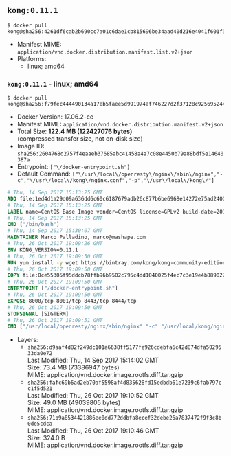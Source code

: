 ## `kong:0.11.1`

```console
$ docker pull kong@sha256:4261df6cab2b690cc7a01c6dae1cb815696be34aad40d216e4041f601f3e56c8
```

-	Manifest MIME: `application/vnd.docker.distribution.manifest.list.v2+json`
-	Platforms:
	-	linux; amd64

### `kong:0.11.1` - linux; amd64

```console
$ docker pull kong@sha256:f79fec444490134a17eb5faee5d991974af746227d2f37128c9256952442c89c
```

-	Docker Version: 17.06.2-ce
-	Manifest MIME: `application/vnd.docker.distribution.manifest.v2+json`
-	Total Size: **122.4 MB (122427076 bytes)**  
	(compressed transfer size, not on-disk size)
-	Image ID: `sha256:2604768d2757f4eaaeb37685abc41458a4a7c08e4450b79a88bdf5e14640387a`
-	Entrypoint: `["\/docker-entrypoint.sh"]`
-	Default Command: `["\/usr\/local\/openresty\/nginx\/sbin\/nginx","-c","\/usr\/local\/kong\/nginx.conf","-p","\/usr\/local\/kong\/"]`

```dockerfile
# Thu, 14 Sep 2017 15:13:25 GMT
ADD file:1ed4d1a29d09a636dd6c60c6187679adb26c877b6be6968e14272e75ad240073 in / 
# Thu, 14 Sep 2017 15:13:25 GMT
LABEL name=CentOS Base Image vendor=CentOS license=GPLv2 build-date=20170911
# Thu, 14 Sep 2017 15:13:25 GMT
CMD ["/bin/bash"]
# Thu, 14 Sep 2017 15:30:07 GMT
MAINTAINER Marco Palladino, marco@mashape.com
# Thu, 26 Oct 2017 19:09:26 GMT
ENV KONG_VERSION=0.11.1
# Thu, 26 Oct 2017 19:09:50 GMT
RUN yum install -y wget https://bintray.com/kong/kong-community-edition-rpm/download_file?file_path=dists%2Fkong-community-edition-$KONG_VERSION.el7.noarch.rpm &&     yum clean all
# Thu, 26 Oct 2017 19:09:50 GMT
COPY file:0ce55305f95ddcb78ffb96b9502c795c4dd1040025f4ec7c3e19e4b889022b90 in /docker-entrypoint.sh 
# Thu, 26 Oct 2017 19:09:50 GMT
ENTRYPOINT ["/docker-entrypoint.sh"]
# Thu, 26 Oct 2017 19:09:50 GMT
EXPOSE 8000/tcp 8001/tcp 8443/tcp 8444/tcp
# Thu, 26 Oct 2017 19:09:50 GMT
STOPSIGNAL [SIGTERM]
# Thu, 26 Oct 2017 19:09:51 GMT
CMD ["/usr/local/openresty/nginx/sbin/nginx" "-c" "/usr/local/kong/nginx.conf" "-p" "/usr/local/kong/"]
```

-	Layers:
	-	`sha256:d9aaf4d82f249dc101a6638ff5177fe926cdebfa6c42d874dfa5029533da0e72`  
		Last Modified: Thu, 14 Sep 2017 15:14:02 GMT  
		Size: 73.4 MB (73386947 bytes)  
		MIME: application/vnd.docker.image.rootfs.diff.tar.gzip
	-	`sha256:fafc69b6ad2eb70af5598af4d835628fd15edbdb61e7239c6fab797cc1f5d521`  
		Last Modified: Thu, 26 Oct 2017 19:10:52 GMT  
		Size: 49.0 MB (49039805 bytes)  
		MIME: application/vnd.docker.image.rootfs.diff.tar.gzip
	-	`sha256:71b9a8534421886ee0dd772ddbfa8ecef32debe26a7837472f9f3c8b0de5cdca`  
		Last Modified: Thu, 26 Oct 2017 19:10:46 GMT  
		Size: 324.0 B  
		MIME: application/vnd.docker.image.rootfs.diff.tar.gzip
